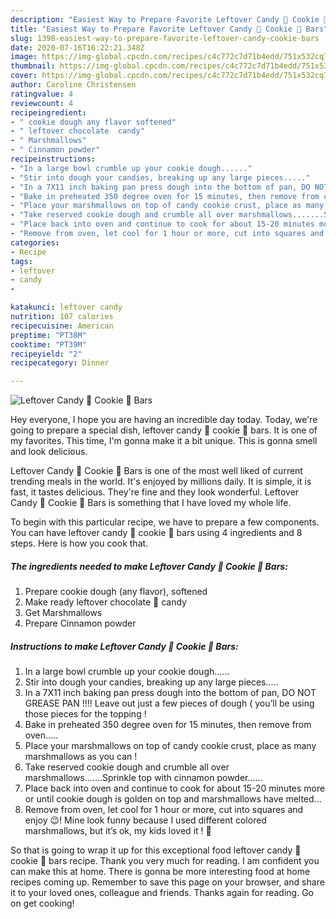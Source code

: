```yaml
---
description: "Easiest Way to Prepare Favorite Leftover Candy 🍬 Cookie 🍪 Bars"
title: "Easiest Way to Prepare Favorite Leftover Candy 🍬 Cookie 🍪 Bars"
slug: 1398-easiest-way-to-prepare-favorite-leftover-candy-cookie-bars
date: 2020-07-16T16:22:21.348Z
image: https://img-global.cpcdn.com/recipes/c4c772c7d71b4edd/751x532cq70/leftover-candy-🍬-cookie-🍪-bars-recipe-main-photo.jpg
thumbnail: https://img-global.cpcdn.com/recipes/c4c772c7d71b4edd/751x532cq70/leftover-candy-🍬-cookie-🍪-bars-recipe-main-photo.jpg
cover: https://img-global.cpcdn.com/recipes/c4c772c7d71b4edd/751x532cq70/leftover-candy-🍬-cookie-🍪-bars-recipe-main-photo.jpg
author: Caroline Christensen
ratingvalue: 4
reviewcount: 4
recipeingredient:
- " cookie dough any flavor softened"
- " leftover chocolate  candy"
- " Marshmallows"
- " Cinnamon powder"
recipeinstructions:
- "In a large bowl crumble up your cookie dough......"
- "Stir into dough your candies, breaking up any large pieces....."
- "In a 7X11 inch baking pan press dough into the bottom of pan, DO NOT GREASE PAN !!!! Leave out just a few pieces of dough ( you’ll be using those pieces for the topping !"
- "Bake in preheated 350 degree oven for 15 minutes, then remove from oven....."
- "Place your marshmallows on top of candy cookie crust, place as many marshmallows as you can !"
- "Take reserved cookie dough and crumble all over marshmallows.......Sprinkle top with cinnamon powder......"
- "Place back into oven and continue to cook for about 15-20 minutes more or until cookie dough is golden on top and marshmallows have melted..."
- "Remove from oven, let cool for 1 hour or more, cut into squares and enjoy 😉! Mine look funny because I used different colored marshmallows, but it’s ok, my kids loved it ! 🥰"
categories:
- Recipe
tags:
- leftover
- candy
- 

katakunci: leftover candy  
nutrition: 107 calories
recipecuisine: American
preptime: "PT38M"
cooktime: "PT39M"
recipeyield: "2"
recipecategory: Dinner

---
```



![Leftover Candy 🍬 Cookie 🍪 Bars](https://img-global.cpcdn.com/recipes/c4c772c7d71b4edd/751x532cq70/leftover-candy-🍬-cookie-🍪-bars-recipe-main-photo.jpg)

Hey everyone, I hope you are having an incredible day today. Today, we're going to prepare a special dish, leftover candy 🍬 cookie 🍪 bars. It is one of my favorites. This time, I'm gonna make it a bit unique. This is gonna smell and look delicious.



Leftover Candy 🍬 Cookie 🍪 Bars is one of the most well liked of current trending meals in the world. It's enjoyed by millions daily. It is simple, it is fast, it tastes delicious. They're fine and they look wonderful. Leftover Candy 🍬 Cookie 🍪 Bars is something that I have loved my whole life.


To begin with this particular recipe, we have to prepare a few components. You can have leftover candy 🍬 cookie 🍪 bars using 4 ingredients and 8 steps. Here is how you cook that.

<!--inarticleads1-->

##### The ingredients needed to make Leftover Candy 🍬 Cookie 🍪 Bars:

1. Prepare  cookie dough (any flavor), softened
1. Make ready  leftover chocolate 🍫 candy
1. Get  Marshmallows
1. Prepare  Cinnamon powder




<!--inarticleads2-->

##### Instructions to make Leftover Candy 🍬 Cookie 🍪 Bars:

1. In a large bowl crumble up your cookie dough......
1. Stir into dough your candies, breaking up any large pieces.....
1. In a 7X11 inch baking pan press dough into the bottom of pan, DO NOT GREASE PAN !!!! Leave out just a few pieces of dough ( you’ll be using those pieces for the topping !
1. Bake in preheated 350 degree oven for 15 minutes, then remove from oven.....
1. Place your marshmallows on top of candy cookie crust, place as many marshmallows as you can !
1. Take reserved cookie dough and crumble all over marshmallows.......Sprinkle top with cinnamon powder......
1. Place back into oven and continue to cook for about 15-20 minutes more or until cookie dough is golden on top and marshmallows have melted...
1. Remove from oven, let cool for 1 hour or more, cut into squares and enjoy 😉! Mine look funny because I used different colored marshmallows, but it’s ok, my kids loved it ! 🥰




So that is going to wrap it up for this exceptional food leftover candy 🍬 cookie 🍪 bars recipe. Thank you very much for reading. I am confident you can make this at home. There is gonna be more interesting food at home recipes coming up. Remember to save this page on your browser, and share it to your loved ones, colleague and friends. Thanks again for reading. Go on get cooking!
